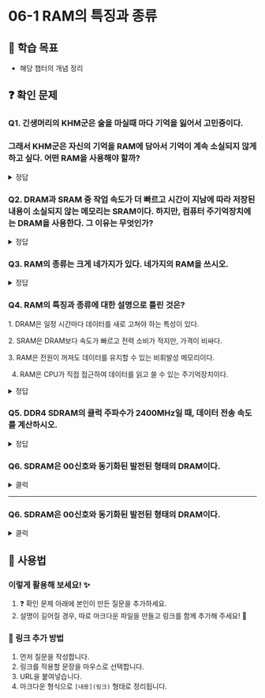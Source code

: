 # 06-1 RAM의 특징과 종류

## 📌 학습 목표

- 해당 챕터의 개념 정리

## ❓ 확인 문제

### Q1. 긴생머리의 KHM군은 술을 마실때 마다 기억을 잃어서 고민중이다.

### 그래서 KHM군은 자신의 기억을 RAM에 담아서 기억이 계속 소실되지 않게 하고 싶다. 어떤 RAM을 사용해야 할까?

<details>
<summary>정답</summary>

- **SRAM **

**[해설]**

# 🧠 RAM (Random Access Memory) 이란?

RAM(램)은 **컴퓨터의 작업 공간** 역할을 하는 메모리입니다.

- CPU가 프로그램을 실행할 때 **필요한 데이터를 임시로 저장**하는 곳
- 속도가 빠르지만 **전원이 꺼지면 데이터가 사라지는** **휘발성(Volatile) 메모리**
- 용량이 크면 클수록 **더 많은 프로그램을 동시에 실행**할 수 있음

💡 쉽게 말해, RAM은 **책상** 같은 존재!

- 책상이 클수록 더 많은 책(프로그램)을 펼쳐놓고 작업 가능
- 하지만 책상 위 자료는 정리하지 않으면 사라지는 것처럼, RAM의 데이터도 **컴퓨터를 끄면 사라짐**

## 램의 종류로 DRAM,SRAM,SDRAM등이 있습니다.

## ✅ 차이점과 장단점

| 메모리 종류                  | 특징                                                  | 장점                                                       | 단점                                                 |
| ---------------------------- | ----------------------------------------------------- | ---------------------------------------------------------- | ---------------------------------------------------- |
| **DRAM (Dynamic RAM)**       | 주기적으로 데이터를 새로고침(refresh)해야 하는 메모리 | 가격이 저렴하고, 용량이 크다                               | 속도가 상대적으로 느리고, 전력 소비가 많다           |
| **SRAM (Static RAM)**        | 새로고침 없이 데이터를 유지하는 메모리                | 속도가 빠르고, 전력 소비가 적다                            | 가격이 비싸고, 용량이 작다                           |
| **SDRAM (Synchronous DRAM)** | CPU 클럭(Clock)과 동기화된 DRAM                       | 기존 DRAM보다 속도가 빠르며, 대량의 데이터를 처리하기 좋다 | SRAM보다는 느리고, 여전히 주기적인 새로고침이 필요함 |

---

## 🎯 정리하면?

- **빠른 속도 원하면?** → **SRAM**
- **대용량 & 가성비 원하면?** → **DRAM / SDRAM**
- **CPU랑 동기화해서 더 빠르게 쓰고 싶다?** → **SDRAM**

💡 그래서 컴퓨터에서는 주로 **SDRAM**(DDR4, DDR5 같은 램)이나 **DRAM**을 사용하고, CPU 내부 캐시는 **SRAM**을 쓴다.

---

</details>

### Q2. DRAM과 SRAM 중 작업 속도가 더 빠르고 시간이 지남에 따라 저장된 내용이 소실되지 않는 메모리는 SRAM이다. 하지만, 컴퓨터 주기억장치에는 DRAM을 사용한다. 그 이유는 무엇인가?

<details>
<summary>정답</summary>

#### SRAM은 DRAM에 비해 속도가 빠르나, 집적도가 낮고 소비 전력도 크며 가격이 더 비싸기 때문에 비교적 저렴한 가격에 큰 용량을 사용 가능한 DRAM을 주기억장치로 사용한다.

- SRAM은 대용량이 필요하지 않고 빠른 처리 속도가 필요한 캐시 메모리에 사용됩니다.

---

</details>

### Q3. RAM의 종류는 크게 네가지가 있다. 네가지의 RAM을 쓰시오.

<details>
<summary>정답</summary>

#### DRAM, SRAM, SDRAM, DDR SDRAM

</details>

### Q4. RAM의 특징과 종류에 대한 설명으로 틀린 것은?

1️. DRAM은 일정 시간마다 데이터를 새로 고쳐야 하는 특성이 있다.

2️. SRAM은 DRAM보다 속도가 빠르고 전력 소비가 적지만, 가격이 비싸다.

3️. RAM은 전원이 꺼져도 데이터를 유지할 수 있는 비휘발성 메모리이다.

4. RAM은 CPU가 직접 접근하여 데이터를 읽고 쓸 수 있는 주기억장치이다.

<details>
<summary>정답</summary>

**3. RAM은 전원이 꺼져도 데이터를 유지할 수 있는 비휘발성 메모리이다. X**

- RAM은 휘발성(Volatile) 메모리이므로, 전원이 꺼지면 저장된 데이터가 모두 사라집니다.
- CPU가 직접 접근하여 데이터를 읽고 쓸 수 있는 주기억장치

**[해설]**

**1. DRAM은 일정 시간마다 데이터를 새로 고쳐야 하는 특성이 있다.**

- 데이터를 유지하려면 주기적으로 새로 고쳐야(Refresh) 하는 특성이 있음
- 속도가 빠르고 용량이 크지만 전력 소비가 많음

**2️. SRAM은 DRAM보다 속도가 빠르고 전력 소비가 적지만, 가격이 비싸다.**

- 데이터 새로 고침 없이 유지 가능
- DRAM보다 속도가 빠르고 소비 전력이 낮지만, 가격이 비쌈
- 주로 CPU 캐시 메모리로 사용됨

**4. RAM은 CPU가 직접 접근하여 데이터를 읽고 쓸 수 있는 주기억장치이다.**

- CPU가 실행 중인 프로그램과 데이터를 저장하는 공간
- 속도가 빠르며, CPU가 직접 접근하여 연산 수행

---

</details>

### Q5. DDR4 SDRAM의 클럭 주파수가 2400MHz일 때, 데이터 전송 속도를 계산하시오.

<details>
<summary>정답</summary>

**38,400MB/s(=38.4GB/s)**

**[해설]**

**DDR SDRAM 데이터 전송 속도 = 클럭 주파수 _ 2 _ 8(바이트)**

#### DDR SDRAM은 한 클럭에 두 번씩 CPU와 데이터를 주고 받을 수 있으므로 2를 곱해주며, 단위를 맞춰주기 위해 8을 곱해줌(바이트 표시)

**2400 _ 2 _ 8 = 38,400MB/s = 38.4GB/s**

</details>

### Q6. SDRAM은 00신호와 동기화된 발전된 형태의 DRAM이다.

<details>
<summary>클럭</summary>

#### DRAM은 비동기 방식이기 때문에 요청이 들어오면 개별적으로 처리했지만, SDRAM은 클럭에 맞춰 데이터를 주고받아 속도를 개선한다.

#### SDRAM의 주요 특징

- 클럭 동기화 (Synchronous) - SDRAM은 시스템 버스의 클럭 신호에 맞춰 데이터를 읽고 씁니다.

- 파이프라인 방식 (Pipelining) - 여러 개의 명령을 동시에 수행할 수 있도록 설계되어 명령 실행 속도가 빨라집니다.
  예를 들어, 데이터를 읽어오는 동안 다음 명령을 준비할 수 있어 메모리 액세스 지연(Latency) 이 줄어듭니다.

- 뱅크 인터리빙 (Bank Interleaving) - SDRAM 내부는 여러 개의 메모리 뱅크(Bank) 로 나누어져 있어, 한 뱅크에서 데이터를 읽는 동안 다른 뱅크를 준비할 수 있습니다.
  이를 통해 메모리 병목 현상을 줄이고, 연속적인 데이터 전송 속도를 향상시킵니다.

- 더블 데이터 레이트 (DDR) 발전 - 초기 SDRAM은 클럭 주파수당 1번(싱글 데이터 레이트, SDR) 데이터를 전송하지만, 발전된 DDR SDRAM은 한 클럭 주기에서 2번(더블 데이터 레이트, DDR) 데이터를 전송하여 대역폭을 증가시켰습니다.

</details>
  
---

### Q6. SDRAM은 00신호와 동기화된 발전된 형태의 DRAM이다.

<details>
<summary>클럭</summary>

#### DRAM은 비동기 방식이기 때문에 요청이 들어오면 개별적으로 처리했지만, SDRAM은 클럭에 맞춰 데이터를 주고받아 속도를 개선한다.

#### SDRAM의 주요 특징

- 클럭 동기화 (Synchronous) - SDRAM은 시스템 버스의 클럭 신호에 맞춰 데이터를 읽고 씁니다.

- 파이프라인 방식 (Pipelining) - 여러 개의 명령을 동시에 수행할 수 있도록 설계되어 명령 실행 속도가 빨라집니다.
  예를 들어, 데이터를 읽어오는 동안 다음 명령을 준비할 수 있어 메모리 액세스 지연(Latency) 이 줄어듭니다.

- 뱅크 인터리빙 (Bank Interleaving) - SDRAM 내부는 여러 개의 메모리 뱅크(Bank) 로 나누어져 있어, 한 뱅크에서 데이터를 읽는 동안 다른 뱅크를 준비할 수 있습니다.
  이를 통해 메모리 병목 현상을 줄이고, 연속적인 데이터 전송 속도를 향상시킵니다.

- 더블 데이터 레이트 (DDR) 발전 - 초기 SDRAM은 클럭 주파수당 1번(싱글 데이터 레이트, SDR) 데이터를 전송하지만, 발전된 DDR SDRAM은 한 클럭 주기에서 2번(더블 데이터 레이트, DDR) 데이터를 전송하여 대역폭을 증가시켰습니다.

</details>

## 📝 사용법

### 이렇게 활용해 보세요! ✨

1. ❓ 확인 문제 아래에 본인이 만든 질문을 추가하세요.
2. 설명이 길어질 경우, 따로 마크다운 파일을 만들고 링크를 함께 추가해 주세요! 🔗

### 🔗 링크 추가 방법

1. 먼저 질문을 작성합니다.
2. 링크를 적용할 문장을 마우스로 선택합니다.
3. URL을 붙여넣습니다.
4. 마크다운 형식으로 `[내용](링크)` 형태로 정리됩니다.
